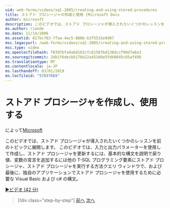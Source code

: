 ```yaml
---
uid: web-forms/videos/sql-2005/creating-and-using-stored-procedures
title: ストアド プロシージャの作成と使用 |Microsoft Docs
author: microsoft
description: このビデオでは、ストアド プロシージャが導入されたいくつかのレッスンを前のトピックに展開します。 このビデオでは、作成および更新するには、基本的な構文について説明しています.
ms.author: riande
ms.date: 11/14/2006
ms.assetid: 817bc763-7faa-4ac5-880b-b3f5531e9d07
msc.legacyurl: /web-forms/videos/sql-2005/creating-and-using-stored-procedures
msc.type: video
ms.openlocfilehash: f8397bfa9a6d162cfc6158fbd138dccf90d7e8a3
ms.sourcegitcommit: 24b1f6decbb17bb22a45166e5fdb0845c65af498
ms.translationtype: MT
ms.contentlocale: ja-JP
ms.lasthandoff: 03/01/2019
ms.locfileid: "57037669"
---
```

<a name="creating-and-using-stored-procedures"></a>ストアド プロシージャを作成し、使用する
====================
によって[Microsoft](https://github.com/microsoft)

このビデオでは、ストアド プロシージャが導入されたいくつかのレッスンを前のトピックに展開します。 このビデオでは、入力と出力パラメーターを使用して作成し、ストアド プロシージャを更新するには、基本的な構文を説明で戻り値、変数の宣言を追加するには他の T-SQL プログラミング要素にストアド プロシージャ、ストアド プロシージャを実行する方法クエリ ウィンドウで、および最後に、独自のアプリケーションでストアド プロシージャを使用するために必要な Visual Basic および c# の構文。

[&#9654;ビデオ (42 分)](https://channel9.msdn.com/Blogs/ASP-NET-Site-Videos/creating-and-using-stored-procedures)

> [!div class="step-by-step"]
> [前へ](building-and-customizing-reports-in-business-intelligence-development-studio.md)
> [次へ](enabling-full-text-search-in-your-text-data.md)
